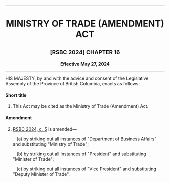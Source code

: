 <div align="center">

<hr/>

<h1>MINISTRY OF TRADE (AMENDMENT) ACT</h1>

<h2><small>[RSBC 2024] CHAPTER 16</small></h2>

**Effective May 27, 2024**

<hr/>

</div>

HIS MAJESTY, by and with the advice and consent of the Legislative Assembly of the Province of British Columbia, enacts as follows:

#### Short title

1. This Act may be cited as the Ministry of Trade (Amendment) Act.

#### Amendment

2. [RSBC 2024, c. 5](./5.md) is amended—

    &nbsp;&nbsp;&nbsp;(a) by striking out all instances of "Department of Business Affairs" and substituting "Ministry of Trade";

    &nbsp;&nbsp;&nbsp;(b) by striking out all instances of "President" and substituting "Minister of Trade";

    &nbsp;&nbsp;&nbsp;(c) by striking out all instances of "Vice President" and substituting "Deputy Minister of Trade".
